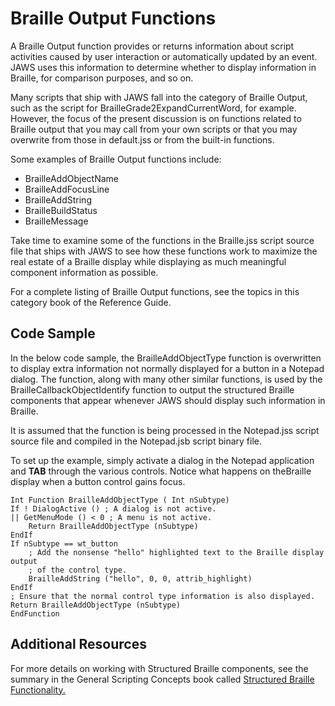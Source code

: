 # Braille Output Functions

A Braille Output function provides or returns information about script
activities caused by user interaction or automatically updated by an
event. JAWS uses this information to determine whether to display
information in Braille, for comparison purposes, and so on.

Many scripts that ship with JAWS fall into the category of Braille
Output, such as the script for BrailleGrade2ExpandCurrentWord, for
example. However, the focus of the present discussion is on functions
related to Braille output that you may call from your own scripts or
that you may overwrite from those in default.jss or from the built-in
functions.

Some examples of Braille Output functions include:

- BrailleAddObjectName
- BrailleAddFocusLine
- BrailleAddString
- BrailleBuildStatus
- BrailleMessage

Take time to examine some of the functions in the Braille.jss script
source file that ships with JAWS to see how these functions work to
maximize the real estate of a Braille display while displaying as much
meaningful component information as possible.

For a complete listing of Braille Output functions, see the topics in
this category book of the Reference Guide.

## Code Sample

In the below code sample, the BrailleAddObjectType function is
overwritten to display extra information not normally displayed for a
button in a Notepad dialog. The function, along with many other similar
functions, is used by the BrailleCallbackObjectIdentify function to
output the structured Braille components that appear whenever JAWS
should display such information in Braille.

It is assumed that the function is being processed in the Notepad.jss
script source file and compiled in the Notepad.jsb script binary file.

To set up the example, simply activate a dialog in the Notepad
application and **TAB** through the various controls. Notice what
happens on theBraille display when a button control gains focus.

    Int Function BrailleAddObjectType ( Int nSubtype)
    If ! DialogActive () ; A dialog is not active.
    || GetMenuMode () < 0 ; A menu is not active.
        Return BrailleAddObjectType (nSubtype)
    EndIf
    If nSubtype == wt_button
        ; Add the nonsense "hello" highlighted text to the Braille display output
        ; of the control type.
        BrailleAddString ("hello", 0, 0, attrib_highlight)
    EndIf
    ; Ensure that the normal control type information is also displayed.
    Return BrailleAddObjectType (nSubtype)
    EndFunction

## Additional Resources

For more details on working with Structured Braille components, see the
summary in the General Scripting Concepts book called [Structured
Braille Functionality.](../Structured_Braille.html)
